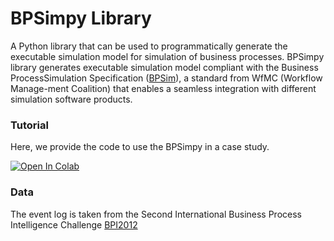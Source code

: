 # BPSimpy Library

A Python library that can be used to programmatically generate the executable simulation model for simulation of business processes.
BPSimpy library generates executable simulation model compliant with the Business ProcessSimulation Specification ([BPSim](https://www.bpsim.org/)), a standard from WfMC (Workflow Manage-ment Coalition) that enables a seamless integration with different simulation software products.

### Tutorial

Here, we provide the code to use the BPSimpy in a case study.

[![Open In Colab](https://colab.research.google.com/assets/colab-badge.svg)](https://colab.research.google.com/drive/1nZ_uodsHm3wTAMuZsEtE2xu9uxrcP4Vi)

### Data

The event log is taken from the Second International Business Process Intelligence Challenge [BPI2012](https://www.win.tue.nl/bpi/doku.php?id=2012:challenge)





